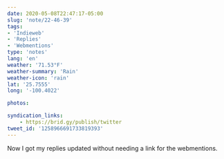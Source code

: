 ```yaml
---
date: 2020-05-08T22:47:17-05:00
slug: 'note/22-46-39'
tags:
- 'Indieweb'
- 'Replies'
- 'Webmentions'
type: 'notes'
lang: 'en'
weather: '71.53°F'
weather-summary: 'Rain'
weather-icon: 'rain'
lat: '25.7555'
long: '-100.4022'

photos:

syndication_links:
    - https://brid.gy/publish/twitter
tweet_id: '1258966691733819393'
---
```

Now I got my replies updated without needing a link for the webmentions.   